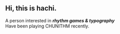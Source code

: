 ## Hi, this is hachi.
A person interested in ***rhythm games & typography*** <br>
Have been playing CHUNITHM recently.
